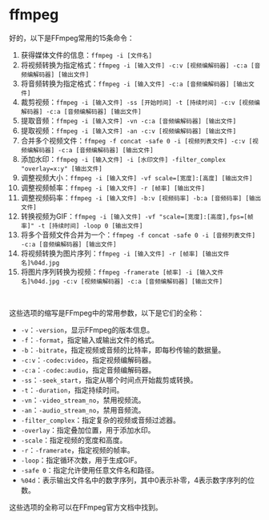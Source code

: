 # ffmpeg

好的，以下是FFmpeg常用的15条命令：

1. 获得媒体文件的信息：`ffmpeg -i [文件名]`​
2. 将视频转换为指定格式：`ffmpeg -i [输入文件] -c:v [视频编解码器] -c:a [音频编解码器] [输出文件]`​
3. 将音频转换为指定格式：`ffmpeg -i [输入文件] -c:a [音频编解码器] [输出文件]`​
4. 裁剪视频：`ffmpeg -i [输入文件] -ss [开始时间] -t [持续时间] -c:v [视频编解码器] -c:a [音频编解码器] [输出文件]`​
5. 提取音频：`ffmpeg -i [输入文件] -vn -c:a [音频编解码器] [输出文件]`​
6. 提取视频：`ffmpeg -i [输入文件] -an -c:v [视频编解码器] [输出文件]`​
7. 合并多个视频文件：`ffmpeg -f concat -safe 0 -i [视频列表文件] -c:v [视频编解码器] -c:a [音频编解码器] [输出文件]`​
8. 添加水印：`ffmpeg -i [输入文件] -i [水印文件] -filter_complex "overlay=x:y" [输出文件]`​
9. 调整视频大小：`ffmpeg -i [输入文件] -vf scale=[宽度]:[高度] [输出文件]`​
10. 调整视频帧率：`ffmpeg -i [输入文件] -r [帧率] [输出文件]`​
11. 调整视频码率：`ffmpeg -i [输入文件] -b:v [视频码率] -b:a [音频码率] [输出文件]`​
12. 转换视频为GIF：`ffmpeg -i [输入文件] -vf "scale=[宽度]:[高度],fps=[帧率]" -t [持续时间] -loop 0 [输出文件]`​
13. 将多个音频文件合并为一个：`ffmpeg -f concat -safe 0 -i [音频列表文件] -c:a [音频编解码器] [输出文件]`​
14. 将视频转换为图片序列：`ffmpeg -i [输入文件] -r [帧率] [输出文件名]%04d.jpg`​
15. 将图片序列转换为视频：`ffmpeg -framerate [帧率] -i [输入文件名]%04d.jpg -c:v [视频编解码器] -c:a [音频编解码器] [输出文件]`​

‍

这些选项的缩写是FFmpeg中的常用参数，以下是它们的全称：

* ​`-v`​：`-version`​，显示FFmpeg的版本信息。
* ​`-f`​：`-format`​，指定输入或输出文件的格式。
* ​`-b`​：`-bitrate`​，指定视频或音频的比特率，即每秒传输的数据量。
* ​`-c:v`​：`-codec:video`​，指定视频编解码器。
* ​`-c:a`​：`-codec:audio`​，指定音频编解码器。
* ​`-ss`​：`-seek_start`​，指定从哪个时间点开始裁剪或转换。
* ​`-t`​：`-duration`​，指定持续时间。
* ​`-vn`​：`-video_stream_no`​，禁用视频流。
* ​`-an`​：`-audio_stream_no`​，禁用音频流。
* ​`-filter_complex`​：指定复杂的视频或音频过滤器。
* ​`-overlay`​：指定叠加位置，用于添加水印。
* ​`-scale`​：指定视频的宽度和高度。
* ​`-r`​：`-framerate`​，指定视频的帧率。
* ​`-loop`​：指定循环次数，用于生成GIF。
* ​`-safe 0`​：指定允许使用任意文件名和路径。
* ​`%04d`​：表示输出文件名中的数字序列，其中0表示补零，4表示数字序列的位数。

这些选项的全称可以在FFmpeg官方文档中找到。

